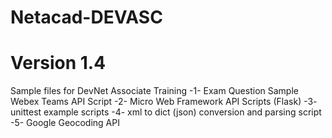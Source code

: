 # Netacad-DEVASC
# Version 1.4
Sample files for DevNet Associate Training
-1- Exam Question Sample Webex Teams API Script
-2- Micro Web Framework API Scripts (Flask)
-3- unittest example scripts
-4- xml to dict (json) conversion and parsing script
-5- Google Geocoding API

